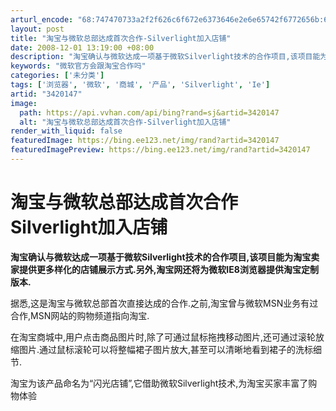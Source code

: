 ```yaml
---
arturl_encode: "68:747470733a2f2f626c6f672e6373646e2e6e65742f6772656b:692f61727469636c652f64657461696c732f33343230313437"
layout: post
title: "淘宝与微软总部达成首次合作-Silverlight加入店铺"
date: 2008-12-01 13:19:00 +08:00
description: "淘宝确认与微软达成一项基于微软Silverlight技术的合作项目,该项目能为淘宝卖家提供更多样化的"
keywords: "微软官方会跟淘宝合作吗"
categories: ['未分类']
tags: ['浏览器', '微软', '商城', '产品', 'Silverlight', 'Ie']
artid: "3420147"
image:
  path: https://api.vvhan.com/api/bing?rand=sj&artid=3420147
  alt: "淘宝与微软总部达成首次合作-Silverlight加入店铺"
render_with_liquid: false
featuredImage: https://bing.ee123.net/img/rand?artid=3420147
featuredImagePreview: https://bing.ee123.net/img/rand?artid=3420147
---
```


# 淘宝与微软总部达成首次合作 Silverlight加入店铺

**淘宝确认与微软达成一项基于微软Silverlight技术的合作项目,该项目能为淘宝卖家提供更多样化的店铺展示方式.另外,淘宝网还将为微软IE8浏览器提供淘宝定制版本.**
  
据悉,这是淘宝与微软总部首次直接达成的合作.之前,淘宝曾与微软MSN业务有过合作,MSN网站的购物频道指向淘宝.

在淘宝商城中,用户点击商品图片时,除了可通过鼠标拖拽移动图片,还可通过滚轮放缩图片.通过鼠标滚轮可以将整幅裙子图片放大,甚至可以清晰地看到裙子的洗标细节.
  
淘宝为该产品命名为“闪光店铺”,它借助微软Silverlight技术,为淘宝买家丰富了购物体验